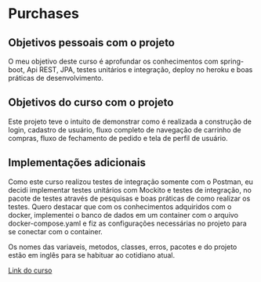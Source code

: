 # Purchases

## Objetivos pessoais com o projeto
O meu objetivo deste curso é aprofundar os conhecimentos com spring-boot, Api REST, JPA, testes unitários e integração, deploy no heroku e boas práticas de desenvolvimento.

## Objetivos do curso com o projeto
Este projeto teve o intuito de demonstrar como é realizada a construção de login, cadastro de usuário, fluxo completo de navegação de carrinho de compras, fluxo de fechamento de pedido e tela de perfil de usuário.

## Implementações adicionais
Como este curso realizou testes de integração somente com o Postman, eu decidi implementar testes unitários com Mockito e testes de integração, no pacote de testes através de pesquisas e boas práticas de como realizar os testes.
Quero destacar que com os conhecimentos adquiridos com o docker, implementei o banco de dados em um container com o arquivo docker-compose.yaml e fiz as configurações necessárias no projeto para se conectar com o container.

Os nomes das variaveis, metodos, classes, erros, pacotes e do projeto estão em inglês para se habituar ao cotidiano atual.

<a href="https://www.udemy.com/course/spring-boot-ionic/" >Link do curso</a> 
